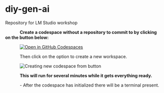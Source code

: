 # diy-gen-ai
Repository for LM Studio workshop

&nbsp;&nbsp;&nbsp;&nbsp;&nbsp;&nbsp;&nbsp;&nbsp;&nbsp;&nbsp;&nbsp;&nbsp;**Create a codespace without a repository to commit to by clicking on the button below:**

&nbsp;&nbsp;&nbsp;&nbsp;&nbsp;&nbsp;&nbsp;&nbsp;&nbsp;&nbsp;&nbsp;&nbsp;[![Open in GitHub Codespaces](https://github.com/codespaces/badge.svg)](https://codespaces.new/skillrepos/diy-gen-ai?quickstart=1)

&nbsp;&nbsp;&nbsp;&nbsp;&nbsp;&nbsp;&nbsp;&nbsp;&nbsp;&nbsp;&nbsp;&nbsp;Then click on the option to create a new workspace.

&nbsp;&nbsp;&nbsp;&nbsp;&nbsp;&nbsp;&nbsp;&nbsp;&nbsp;&nbsp;&nbsp;&nbsp;![Creating new codespace from button](./images/cdd109.png?raw=true "Creating new codespace from button")

&nbsp;&nbsp;&nbsp;&nbsp;&nbsp;&nbsp;&nbsp;&nbsp;&nbsp;&nbsp;&nbsp;&nbsp;**This will run for several minutes while it gets everything ready.**
  
&nbsp;&nbsp;&nbsp;&nbsp;&nbsp;&nbsp;&nbsp;&nbsp;&nbsp;&nbsp;&nbsp;&nbsp;- After the codespace has initialized there will be a terminal present.

<br/><br/>
